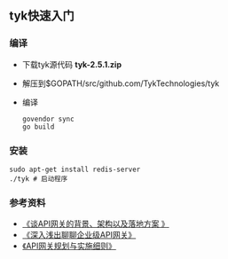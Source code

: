 ## tyk快速入门

### 编译

+ 下载tyk源代码 **tyk-2.5.1.zip**

+ 解压到$GOPATH/src/github.com/TykTechnologies/tyk

+ 编译

  ```
  govendor sync
  go build
  ```



### 安装

```
sudo apt-get install redis-server
./tyk # 启动程序
```




### 参考资料

+ [《谈API网关的背景、架构以及落地方案 》](https://mp.weixin.qq.com/s?__biz=MzIwMzg1ODcwMw==&mid=2247486461&amp;idx=1&amp;sn=4f238a1f8046d652f0a05db2bdf55cd7&source=41#wechat_redirect)
+ [《深入浅出聊聊企业级API网关》](https://mp.weixin.qq.com/s?__biz=MzIwMzg1ODcwMw==&mid=2247486230&amp;idx=1&amp;sn=f8d9bba498cb0cebe98e61eb2b7678ba&source=41#wechat_redirect)
+ [《API网关规划与实施细则》](https://www.jianshu.com/p/34cfe5d12793)

